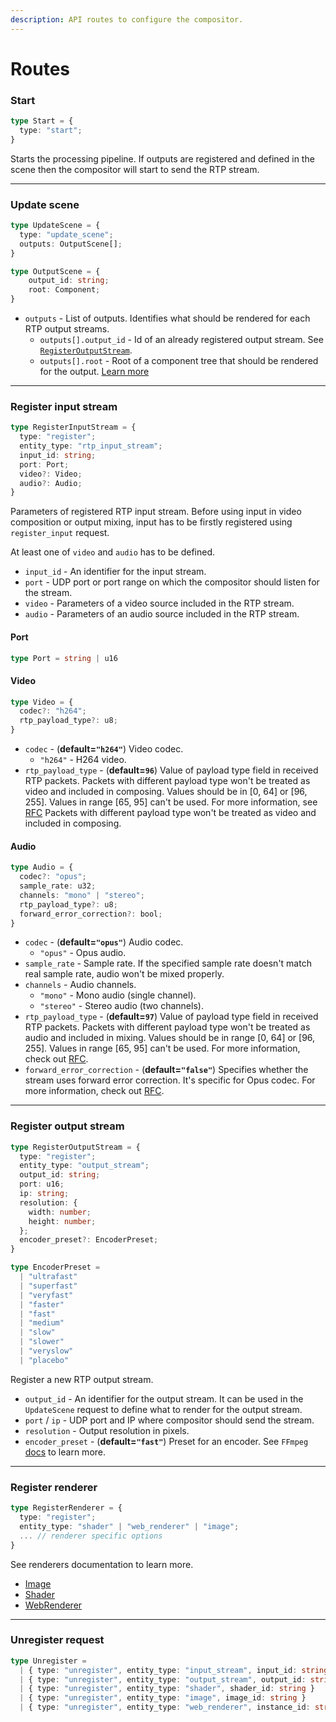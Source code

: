 ```yaml
---
description: API routes to configure the compositor.
---
```


# Routes

### Start

```typescript
type Start = {
  type: "start";
}
```

Starts the processing pipeline. If outputs are registered and defined in the scene then the compositor will start to send the RTP stream.

***

### Update scene

```typescript
type UpdateScene = {
  type: "update_scene";
  outputs: OutputScene[];
}

type OutputScene = {
    output_id: string;
    root: Component;
}
```

- `outputs` - List of outputs. Identifies what should be rendered for each RTP output streams.
  - `outputs[].output_id` - Id of an already registered output stream. See [`RegisterOutputStream`](./routes#register-output-stream).
  - `outputs[].root` - Root of a component tree that should be rendered for the output. [Learn more](../concept/component)

***

### Register input stream

```typescript
type RegisterInputStream = {
  type: "register";
  entity_type: "rtp_input_stream";
  input_id: string;
  port: Port;
  video?: Video;
  audio?: Audio;
}
```

Parameters of registered RTP input stream. Before using input in video composition or output mixing, input has to be firstly registered using `register_input` request.

At least one of `video` and `audio` has to be defined.

- `input_id` - An identifier for the input stream.
- `port` - UDP port or port range on which the compositor should listen for the stream.
- `video` - Parameters of a video source included in the RTP stream.
- `audio` - Parameters of an audio source included in the RTP stream.

#### Port

```typescript
type Port = string | u16
```

#### Video

```typescript
type Video = {
  codec?: "h264";
  rtp_payload_type?: u8;
}
```

- `codec` - (**default=`"h264"`**) Video codec.
  - `"h264"` - H264 video.
- `rtp_payload_type` - (**default=`96`**) Value of payload type field in received RTP packets.
  Packets with different payload type won't be treated as video and included in composing. Values should be in [0, 64] or [96, 255]. Values in range [65, 95] can't be used. For more information, see [RFC](https://datatracker.ietf.org/doc/html/rfc5761#section-4) Packets with different payload type won't be treated as video and included in composing.

#### Audio

```typescript
type Audio = {
  codec?: "opus";
  sample_rate: u32;
  channels: "mono" | "stereo";
  rtp_payload_type?: u8;
  forward_error_correction?: bool;
}
```

- `codec` - (**default=`"opus"`**) Audio codec.
  - `"opus"` - Opus audio.
- `sample_rate` - Sample rate. If the specified sample rate doesn't match real sample rate, audio won't be mixed properly.
- `channels` - Audio channels.
  - `"mono"` - Mono audio (single channel).
  - `"stereo"` - Stereo audio (two channels).
- `rtp_payload_type` - (**default=`97`**) Value of payload type field in received RTP packets.
  Packets with different payload type won't be treated as audio and included in mixing. Values should be in range [0, 64] or [96, 255]. Values in range [65, 95] can't be used. For more information, check out [RFC](https://datatracker.ietf.org/doc/html/rfc5761#section-4).
- `forward_error_correction` - (**default=`"false"`**) Specifies whether the stream uses forward error correction. It's specific for Opus codec. For more information, check out [RFC](https://datatracker.ietf.org/doc/html/rfc6716#section-2.1.7).

***

### Register output stream

```typescript
type RegisterOutputStream = {
  type: "register";
  entity_type: "output_stream";
  output_id: string;
  port: u16;
  ip: string;
  resolution: {
    width: number;
    height: number;
  };
  encoder_preset?: EncoderPreset; 
}

type EncoderPreset =
  | "ultrafast"
  | "superfast"
  | "veryfast"
  | "faster"
  | "fast"
  | "medium"
  | "slow"
  | "slower"
  | "veryslow"
  | "placebo"
```

Register a new RTP output stream.

- `output_id` - An identifier for the output stream. It can be used in the `UpdateScene` request to define what to render for the output stream.
- `port` / `ip` - UDP port and IP where compositor should send the stream.
- `resolution` - Output resolution in pixels.
- `encoder_preset` - (**default=`"fast"`**) Preset for an encoder. See `FFmpeg` [docs](https://trac.ffmpeg.org/wiki/Encode/H.264#Preset) to learn more.

***

### Register renderer

```typescript
type RegisterRenderer = {
  type: "register";
  entity_type: "shader" | "web_renderer" | "image";
  ... // renderer specific options
}
```

See renderers documentation to learn more.

- [Image](./renderers/image)
- [Shader](./renderers/shader)
- [WebRenderer](./renderers/web)

***

### Unregister request

```typescript
type Unregister =
  | { type: "unregister", entity_type: "input_stream", input_id: string }
  | { type: "unregister", entity_type: "output_stream", output_id: string }
  | { type: "unregister", entity_type: "shader", shader_id: string }
  | { type: "unregister", entity_type: "image", image_id: string }
  | { type: "unregister", entity_type: "web_renderer", instance_id: string }
```
